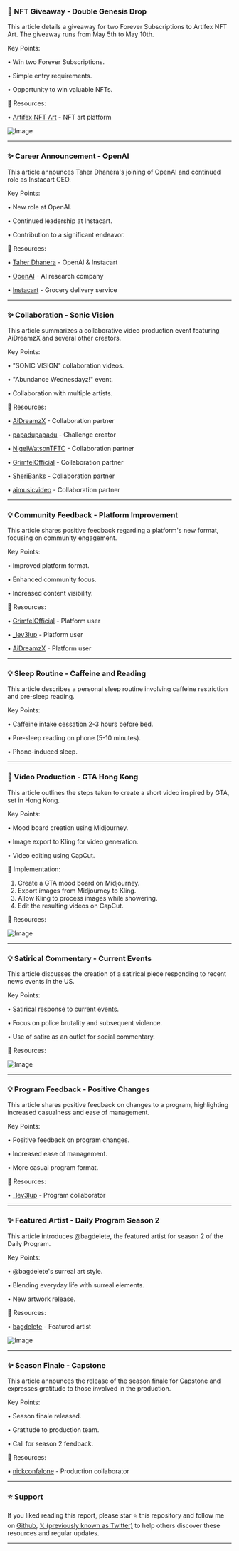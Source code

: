 ### 🚀 NFT Giveaway - Double Genesis Drop

This article details a giveaway for two Forever Subscriptions to Artifex NFT Art.  The giveaway runs from May 5th to May 10th.

Key Points:

• Win two Forever Subscriptions.


• Simple entry requirements.


• Opportunity to win valuable NFTs.



🔗 Resources:

• [Artifex NFT Art](https://x.com/Artifex_NFTArt) - NFT art platform

![Image](https://pbs.twimg.com/media/Gp7pbDqbgAAQTXX?format=jpg&name=small)

---
### ✨ Career Announcement - OpenAI

This article announces Taher Dhanera's joining of OpenAI and continued role as Instacart CEO.

Key Points:

•  New role at OpenAI.


• Continued leadership at Instacart.


• Contribution to a significant endeavor.



🔗 Resources:

• [Taher Dhanera](https://x.com/taherdhanera) - OpenAI & Instacart


• [OpenAI](https://x.com/OpenAI) - AI research company


• [Instacart](https://x.com/Instacart) - Grocery delivery service

---
### ✨ Collaboration - Sonic Vision

This article summarizes a collaborative video production event featuring AiDreamzX and several other creators.

Key Points:

•  "SONIC VISION" collaboration videos.


•  "Abundance Wednesdayz!" event.


•  Collaboration with multiple artists.



🔗 Resources:

• [AiDreamzX](https://x.com/AiDreamzX) - Collaboration partner


• [papadupapadu](https://x.com/papadupapadu) - Challenge creator


• [NigelWatsonTFTC](https://x.com/NigelWatsonTFTC) - Collaboration partner


• [GrimfelOfficial](https://x.com/GrimfelOfficial) - Collaboration partner


• [SheriBanks](https://x.com/SheriBanks) - Collaboration partner


• [aimusicvideo](https://x.com/aimusicvideo) - Collaboration partner

---
### 💡 Community Feedback - Platform Improvement

This article shares positive feedback regarding a platform's new format, focusing on community engagement.

Key Points:

•  Improved platform format.


•  Enhanced community focus.


•  Increased content visibility.



🔗 Resources:

• [GrimfelOfficial](https://x.com/GrimfelOfficial) - Platform user


• [_lev3lup](https://x.com/_lev3lup) - Platform user


• [AiDreamzX](https://x.com/AiDreamzX) - Platform user

---
### 💡 Sleep Routine - Caffeine and Reading

This article describes a personal sleep routine involving caffeine restriction and pre-sleep reading.

Key Points:

•  Caffeine intake cessation 2-3 hours before bed.


•  Pre-sleep reading on phone (5-10 minutes).


•  Phone-induced sleep.



---
### 🚀 Video Production - GTA Hong Kong

This article outlines the steps taken to create a short video inspired by GTA, set in Hong Kong.

Key Points:

•  Mood board creation using Midjourney.


•  Image export to Kling for video generation.


•  Video editing using CapCut.



🚀 Implementation:

1. Create a GTA mood board on Midjourney.
2. Export images from Midjourney to Kling.
3. Allow Kling to process images while showering.
4. Edit the resulting videos on CapCut.


🔗 Resources:

![Image](https://pbs.twimg.com/amplify_video_thumb/1920154472606806016/img/qMUghEw1vSuv8YDu.jpg)

---
### 💡 Satirical Commentary - Current Events

This article discusses the creation of a satirical piece responding to recent news events in the US.

Key Points:

•  Satirical response to current events.


•  Focus on police brutality and subsequent violence.


•  Use of satire as an outlet for social commentary.



🔗 Resources:

![Image](https://pbs.twimg.com/amplify_video_thumb/1920199098353004544/img/jNCMRzDuIQY5--4b.jpg)

---
### 💡 Program Feedback - Positive Changes

This article shares positive feedback on changes to a program, highlighting increased casualness and ease of management.

Key Points:

•  Positive feedback on program changes.


•  Increased ease of management.


•  More casual program format.



🔗 Resources:

• [_lev3lup](https://x.com/_lev3lup) - Program collaborator

---
### ✨ Featured Artist - Daily Program Season 2

This article introduces @bagdelete, the featured artist for season 2 of the Daily Program.

Key Points:

•  @bagdelete's surreal art style.


•  Blending everyday life with surreal elements.


•  New artwork release.



🔗 Resources:

• [bagdelete](https://x.com/bagdelete) - Featured artist


![Image](https://pbs.twimg.com/amplify_video_thumb/1920256475580272640/img/98cUYRzjW92C2zLJ.jpg)

---
### ✨ Season Finale - Capstone

This article announces the release of the season finale for Capstone and expresses gratitude to those involved in the production.

Key Points:

•  Season finale released.


•  Gratitude to production team.


•  Call for season 2 feedback.


🔗 Resources:

• [nickconfalone](https://x.com/nickconfalone) - Production collaborator


---

### ⭐️ Support

If you liked reading this report, please star ⭐️ this repository and follow me on [Github](https://github.com/Drix10), [𝕏 (previously known as Twitter)](https://x.com/DRIX_10_) to help others discover these resources and regular updates.

---